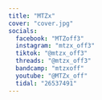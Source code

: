 ```yaml
---
title: "MTZx"
cover: "cover.jpg"
socials:
  facebook: "MTZoff3"
  instagram: "mtzx_off3"
  tiktok: "@mtzx_off3"
  threads: "@mtzx_off3"
  bandcamp: "mtzxoff"
  youtube: "@MTZx_off"
  tidal: "26537491"
---
```

